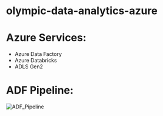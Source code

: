 # olympic-data-analytics-azure

# Azure Services:
  - Azure Data Factory
  - Azure Databricks
  - ADLS Gen2

# ADF Pipeline:

![ADF_Pipeline](https://github.com/user-attachments/assets/a006d1f5-9c94-4e41-a06d-7bfa1d5e5a18)
